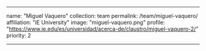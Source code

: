 ---

name: "Miguel Vaquero"
collection: team
permalink: /team/miguel-vaquero/
affiliation: "IE University"
image: "miguel-vaquero.png"
profile: "https://www.ie.edu/es/universidad/acerca-de/claustro/miguel-vaquero-2/"
priority: 2

---
